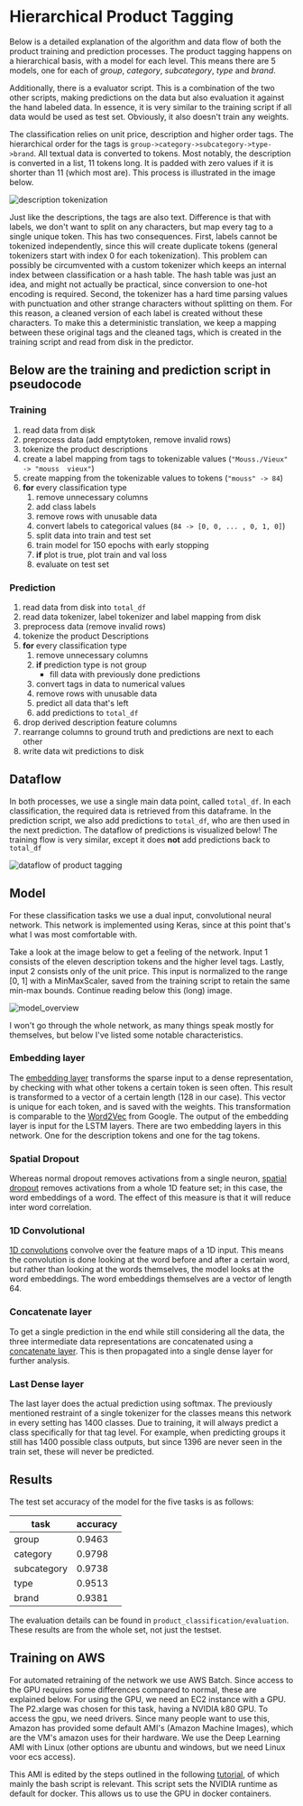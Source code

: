 # Hierarchical Product Tagging

Below is a detailed explanation of the algorithm and data flow of both the product training and prediction processes. The product tagging happens on a hierarchical basis, with a model for each level. This means there are 5 models, one for each of *group*, *category*, *subcategory*, *type* and *brand*.

Additionally, there is a evaluator script. This is a combination of the two other scripts, making predictions on the data but also evaluation it against the hand labeled data. In essence, it is very similar to the training script if all data would be used as test set. Obviously, it also doesn't train any weights.

The classification relies on unit price, description and higher order tags. The hierarchical order for the tags is `group->category->subcategory->type->brand`.
All textual data is converted to tokens. Most notably, the description is converted in a list, 11 tokens long. It is padded with zero values if it is shorter than 11 (which most are). This process is illustrated in the image below.

![description tokenization](images/description_tokenizer_example.png)

Just like the descriptions, the tags are also text. Difference is that with labels, we don't want to split on any characters, but map every tag to a single unique token. This has two consequences.
First, labels cannot be tokenized independently, since this will create duplicate tokens (general tokenizers start with index 0 for each tokenization). This problem can possibly be circumvented with a custom tokenizer which keeps an internal index between classification or a hash table. The hash table was just an idea, and might not actually be practical, since conversion to one-hot encoding is required.
Second, the tokenizer has a hard time parsing values with punctuation and other strange characters without splitting on them. For this reason, a cleaned version of each label is created without these characters. To make this a deterministic translation, we keep a mapping between these original tags and the cleaned tags, which is created in the training script and read from disk in the predictor.

## Below are the training and prediction script in pseudocode

### Training

1. read data from disk
2. preprocess data (add emptytoken, remove invalid rows)
3. tokenize the product descriptions
4. create a label mapping from tags to tokenizable values (``"Mouss./Vieux" -> "mouss  vieux"``)
5. create mapping from the tokenizable values to tokens (`"mouss" -> 84`)
6. **for** every classification type
   1. remove unnecessary columns
   2. add class labels
   3. remove rows with unusable data
   4. convert labels to categorical values (`84 -> [0, 0, ... , 0, 1, 0]`)
   6. split data into train and test set
   7. train model for 150 epochs with early stopping
   8. **if** plot is true, plot train and val loss
   9. evaluate on test set

### Prediction

1. read data from disk into `total_df`
2. read data tokenizer, label tokenizer and label mapping from disk
3. preprocess data (remove invalid rows)
4. tokenize the product Descriptions
5. **for** every classification type
   1. remove unnecessary columns
   2. **if** prediction type is not group
      - fill data with previously done predictions
   3. convert tags in data to numerical values
   4. remove rows with unusable data
   5. predict all data that's left
   6. add predictions to `total_df`
6. drop derived description feature columns
7. rearrange columns to ground truth and predictions are next to each other
8. write data wit predictions to disk

## Dataflow
In both processes, we use a single main data point, called `total_df`. In each classification, the required data is retrieved from this dataframe. In the prediction script, we also add predictions to `total_df`, who are then used in the next prediction. The dataflow of predictions is visualized below! The training flow is very similar, except it does **not** add predictions back to `total_df`

![dataflow of product tagging](images/product_prediction_data_flow.png)

## Model
For these classification tasks we use a dual input, convolutional neural network. This network is implemented using Keras, since at this point that's what I was most comfortable with.

 Take a look at the image below to get a feeling of the network. Input 1 consists of the eleven description tokens and the higher level tags. Lastly, input 2 consists only of the unit price. This input is normalized to the range [0, 1] with a MinMaxScaler, saved from the training script to retain the same min-max bounds. Continue reading below this (long) image.

![model_overview](images/model_tag_Subcategory.png)


I won't go through the whole network, as many things speak mostly for themselves, but below I've listed some notable characteristics.

### Embedding layer
The [embedding layer](https://keras.io/layers/embeddings/) transforms the sparse input to a dense representation, by checking with what other tokens a certain token is seen often. This result is transformed to a vector of a certain length (128 in our case). This vector is unique for each token, and is saved with the weights. This transformation is comparable to the [Word2Vec](https://en.wikipedia.org/wiki/Word2vec) from Google. The output of the embedding layer is input for the LSTM layers. There are two embedding layers in this network. One for the description tokens and one for the tag tokens.

### Spatial Dropout
Whereas normal dropout removes activations from a single neuron, [spatial dropout](https://keras.io/layers/core/#spatialdropout1d) removes activations from a whole 1D feature set; in this case, the word embeddings of a word. The effect of this measure is that it will reduce inter word correlation.

### 1D Convolutional
[1D convolutions](https://keras.io/layers/convolutional/#conv1D) convolve over the feature maps of a 1D input. This means the convolution is done looking at the word before and after a certain word, but rather than looking at the words themselves, the model looks at the word embeddings. The word embeddings themselves are a vector of length 64.

### Concatenate layer
To get a single prediction in the end while still considering all the data, the three intermediate data representations are concatenated using a [concatenate layer](https://keras.io/layers/merge/#concatenate). This is then propagated into a single dense layer for further analysis.

### Last Dense layer
The last layer does the actual prediction using softmax. The previously mentioned restraint of a single tokenizer for the classes means this network in every setting has 1400 classes. Due to training, it will always predict a class specifically for that tag level. For example, when predicting groups it still has 1400 possible class outputs, but since 1396 are never seen in the train set, these will never be predicted.

## Results
The test set accuracy of the model for the five tasks is as follows:

| task      | accuracy |
|-----------|----------|
| group       | 0.9463 |
| category    | 0.9798 |
| subcategory | 0.9738 |
| type        | 0.9513 |
| brand       | 0.9381 |

The evaluation details can be found in `product_classification/evaluation`. These results are from the whole set, not just the testset.

## Training on AWS
For automated retraining of the network we use AWS Batch. Since access to the GPU requires some differences compared to normal, these are explained below.
For using the GPU, we need an EC2 instance with a GPU. The P2.xlarge was chosen for this task, having a NVIDIA k80 GPU. To access the gpu, we need drivers. Since many people want to use this, Amazon
has provided some default AMI's (Amazon Machine Images), which are the VM's amazon uses for their hardware. We use the Deep Learning AMI with Linux (other options are ubuntu and windows, but we need Linux voor ecs access).

This AMI is edited by the steps outlined in the following [tutorial](https://docs.aws.amazon.com/batch/latest/userguide/batch-gpu-ami.html), of which mainly the bash script is relevant. This script sets the NVIDIA runtime as default for docker.
This allows us to use the GPU in docker containers.
